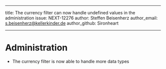 ---
title: The currency filter can now handle undefined values in the administration
issue: NEXT-12276
author: Steffen Beisenherz
author_email: s.beisenherz@kellerkinder.de 
author_github: Sironheart
___
# Administration
*  The currency filter is now able to handle more data types 
